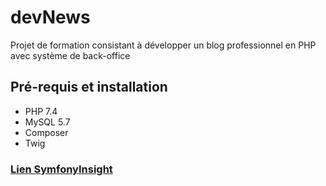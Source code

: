 # devNews

Projet de formation consistant à développer un blog professionnel en PHP avec système de back-office

## Pré-requis et installation

- PHP 7.4
- MySQL 5.7
- Composer
- Twig

### [Lien SymfonyInsight](https://insight.symfony.com/projects/0c2174e0-8d06-4776-955b-e7420339f42c)
